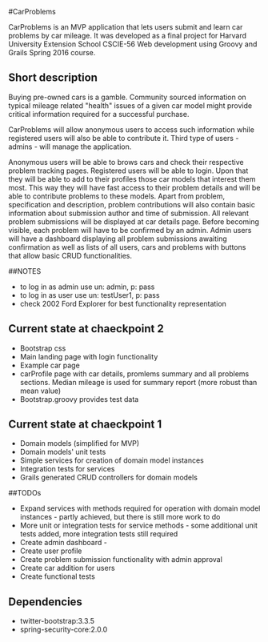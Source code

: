 #CarProblems

CarProblems is an MVP application that lets users submit and learn car problems by car mileage.
It was developed as a final project for Harvard University Extension School CSCIE-56 Web development using Groovy and Grails Spring 2016 course.

## Short description
Buying pre-owned cars is a gamble. Community sourced information on typical mileage related "health" issues of a given car model might provide critical information required for a successful purchase.

CarProblems will allow anonymous users to access such information while registered users will also be able to contribute it. Third type of users - admins - will manage the application.

Anonymous users will be able to brows cars and check their respective problem tracking pages.
Registered users will be able to login. Upon that they will be able to add to their profiles those car models that interest them most. This way they will have fast access to their problem details and will be able to contribute problems to these models. Apart from problem, specification and description, problem contributions will also contain basic information about submission author and time of submission. All relevant problem submissions will be displayed at car details page. Before becoming visible, each problem will have to be confirmed by an admin.
Admin users will have a dashboard displaying all problem submissions awaiting confirmation as well as lists of all users, cars and problems with buttons that allow basic CRUD functionalities.

##NOTES
+ to log in as admin use un: admin, p: pass
+ to log in as user use un: testUser1, p: pass
+ check 2002 Ford Explorer for best functionality representation

## Current state at chaeckpoint 2
+ Bootstrap css
+ Main landing page with login functionality
+ Example car page
+ carProfile page with car details, promlems summary and all problems sections. Median mileage is used for summary report (more robust than mean value)
+ Bootstrap.groovy provides test data

## Current state at chaeckpoint 1
+ Domain models (simplified for MVP)
+ Domain models' unit tests
+ Simple services for creation of domain model instances
+ Integration tests for services
+ Grails generated CRUD controllers for domain models

##TODOs
+ Expand services with methods required for operation with domain model instances - partly achieved, but there is still more work to do
+ More unit or integration tests for service methods - some additional unit tests added, more integration tests still required
+ Create admin dashboard - 
+ Create user profile
+ Create problem submission functionality with admin approval
+ Create car addition for users
+ Create functional tests

## Dependencies

+ twitter-bootstrap:3.3.5
+ spring-security-core:2.0.0





